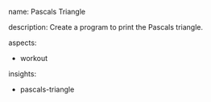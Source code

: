name: Pascals Triangle

description: Create a program to print the Pascals triangle.

aspects:
  - workout

insights:
  - pascals-triangle